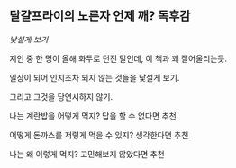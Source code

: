 ## 달걀프라이의 노른자 언제 깨? 독후감

*낯설게 보기*

지인 중 한 명이 올해 화두로 던진 말인데, 이 책과 꽤 잘어울리는듯.

일상이 되어 인지조차 되지 않는 것들을 낯설게 보기.

그리고 그것을 당연시하지 않기.


나는 계란밥을 어떻게 먹지? 답을 할 수 없다면 추천

어떻게 돈까스를 저렇게 먹을 수 있지? 생각한다면 추천

나는 왜 이렇게 먹지? 고민해보지 않았다면 추천
